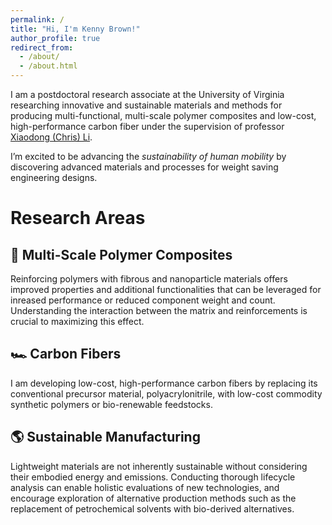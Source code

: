 ```yaml
---
permalink: /
title: "Hi, I'm Kenny Brown!"
author_profile: true
redirect_from: 
  - /about/
  - /about.html
---
```



I am a postdoctoral research associate at the University of Virginia researching innovative and sustainable materials and methods for producing multi-functional, multi-scale polymer composites and low-cost, high-performance carbon fiber under the supervision of professor <a href="https://engineering.virginia.edu/faculty/xiaodong-chris-li">Xiaodong (Chris) Li</a>.

I’m excited to be advancing the _sustainability of human mobility_ by discovering advanced materials and processes for weight saving engineering designs.

# Research Areas
## 💪 Multi-Scale Polymer Composites
Reinforcing polymers with fibrous and nanoparticle materials offers improved properties and additional functionalities that can be leveraged for inreased performance or reduced component weight and count. Understanding the interaction between the matrix and reinforcements is crucial to maximizing this effect.
## 🏎️ Carbon Fibers
I am developing low-cost, high-performance carbon fibers by replacing its conventional precursor material, polyacrylonitrile, with low-cost commodity synthetic polymers or bio-renewable feedstocks.
## 🌎 Sustainable Manufacturing
Lightweight materials are not inherently sustainable without considering their embodied energy and emissions. Conducting thorough lifecycle analysis can enable holistic evaluations of new technologies, and encourage exploration of alternative production methods such as the replacement of petrochemical solvents with bio-derived alternatives.
